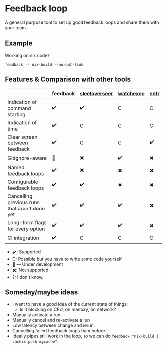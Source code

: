 # Feedback loop

A general purpose tool to set up good feedback loops and share them with your team.

## Example

Working on nix code?

```
feedback -- nix-build --no-out-link
```

## Features & Comparison with other tools

| | feedback | [steeloverseer](https://github.com/schell/steeloverseer) | [watchexec](https://github.com/watchexec/watchexec) | [entr](https://github.com/eradman/entr)
|----|-|-|-|-|
| Indication of command starting | ✔️ | ✔️ | C | C |
| Indication of time | ✔️ | C | C | C |
| Clear screen between feedback | ✔️ | C | C | ✔️ |
| Gitignore-aware | 🚧 | ✖️ | ✔️ | ✖ |
| Named feedback loops | ✔️ | ✖️ | ✖ | ✖ |
| Configurable feedback loops | ✔️ | ✔️ | ✖ | ✖ |
| Cancelling previous runs that aren't done yet | ✔️ | ✔️ | ✔️ | ✖ |
| Long-form flags for every option | ✔️ | ✔️ | ✔️ | ✖ |
| CI integration | ✔️ | C | C | C |

* ✔️: Supported
* C: Possible but you have to write some code yourself
* 🚧 — Under development
* ✖️: Not supported
* ?: I don't know.

## Someday/maybe ideas

* I want to have a good idea of the current state of things:
  * Is it blocking on CPU, on memory, on network?
* Manually activate a run
* Manually cancel and re-activate a run
* Low latency between change and rerun.
* Cancelling failed feedback loops from before.
* Ideally pipes still work in the loop, so we can do `feedback "nix-build | cachix push mycache"`.
